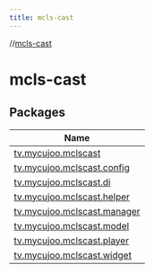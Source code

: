 ```yaml
---
title: mcls-cast
---
```

//[mcls-cast](index.html)



# mcls-cast



## Packages


| Name |
|---|
| [tv.mycujoo.mclscast](mcls-cast/tv.mycujoo.mclscast/index.html) |
| [tv.mycujoo.mclscast.config](mcls-cast/tv.mycujoo.mclscast.config/index.html) |
| [tv.mycujoo.mclscast.di](mcls-cast/tv.mycujoo.mclscast.di/index.html) |
| [tv.mycujoo.mclscast.helper](mcls-cast/tv.mycujoo.mclscast.helper/index.html) |
| [tv.mycujoo.mclscast.manager](mcls-cast/tv.mycujoo.mclscast.manager/index.html) |
| [tv.mycujoo.mclscast.model](mcls-cast/tv.mycujoo.mclscast.model/index.html) |
| [tv.mycujoo.mclscast.player](mcls-cast/tv.mycujoo.mclscast.player/index.html) |
| [tv.mycujoo.mclscast.widget](mcls-cast/tv.mycujoo.mclscast.widget/index.html) |

